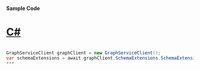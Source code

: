 #### Sample Code
# [C#](#tab/c-sharp)

```C#

GraphServiceClient graphClient = new GraphServiceClient();
var schemaExtensions = await graphClient.SchemaExtensions.SchemaExtensions.Request().GetAsync();
*** 

```